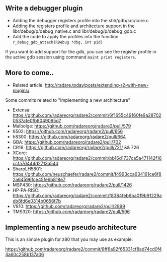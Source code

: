 ## Write a debugger plugin

* Adding the debugger registers profile into the shlr/gdb/src/core.c
* Adding the registers profile and architecture support in the libr/debug/p/debug_native.c and libr/debug/p/debug_gdb.c
* Add the code to apply the profiles into the function `r_debug_gdb_attach(RDebug *dbg, int pid)`

If you want to add support for the gdb, you can see the register profile in the active gdb session using command `maint print registers`.

## More to come..

* Related article: http://radare.today/posts/extending-r2-with-new-plugins/

Some commits related to "Implementing a new architecture"

* Extensa: https://github.com/radareorg/radare2/commit/6f1655c49160fe9a287020537afe0fb8049085d7
* Malbolge: https://github.com/radareorg/radare2/pull/579
* 6502: https://github.com/radareorg/radare2/pull/656
* h8300: https://github.com/radareorg/radare2/pull/664
* GBA: https://github.com/radareorg/radare2/pull/702
* CR16: https://github.com/radareorg/radare2/pull/721/ && 726
* XCore: https://github.com/radareorg/radare2/commit/bb16d1737ca5a471142f16ccfa7d444d2713a54d
* SharpLH5801: https://github.com/neuschaefer/radare2/commit/f4993cca634161ce6f82a64596fce45fe6b818e7
* MSP430: https://github.com/radareorg/radare2/pull/1426
* HP-PA-RISC: https://github.com/radareorg/radare2/commit/f8384feb6ba019b91229adb8fd6e0314b0656f7b
* V810: https://github.com/radareorg/radare2/pull/2899
* TMS320: https://github.com/radareorg/radare2/pull/596

## Implementing a new pseudo architecture

This is an simple plugin for z80 that you may use as example:

https://github.com/radareorg/radare2/commit/8ff6a92f65331cf8ad74cd0f44a60c258b137a06
